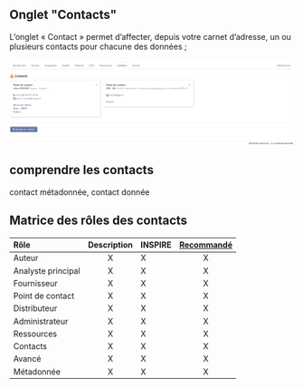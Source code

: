 ## Onglet "Contacts"

L’onglet « Contact » permet d’affecter, depuis votre carnet d’adresse, un ou plusieurs contacts pour chacune des données ;

![Edition unitaire - Contacts](../../images/inv_edit_one_contacts.png "L'édition unitaire - onglet Contacts")


## comprendre les contacts
contact métadonnée, contact donnée

## Matrice des rôles des contacts

| Rôle               | Description | INSPIRE | [Recommandé](http://georezo.net/wiki/main/donnees/inspire/aide_a_la_saisie_des_metadonnees_inspire#organisations_responsables_de_l_etablissement_de_la_gestion_de_la_maintenance_et_de_la_diffusion_des_series_et_services_de_donnees_geographiques) |
|:-------------------|:-----------:|:--------|:----------:|
| Auteur             | X           | X       | X          |
| Analyste principal | X           | X       | X          |
| Fournisseur        | X           | X       | X          |
| Point de contact   | X           | X       | X          |
| Distributeur       | X           | X       | X          |
| Administrateur     | X           | X       | X          |
| Ressources         | X           | X       | X          |
| Contacts           | X           | X       | X          |
| Avancé             | X           | X       | X          |
| Métadonnée         | X           | X       | X          |

